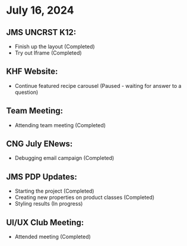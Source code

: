 # July 16, 2024

## JMS UNCRST K12:
   - Finish up the layout (Completed)
   - Try out Iframe (Completed)

## KHF Website:
   - Continue featured recipe carousel (Paused - waiting for answer to a question)

## Team Meeting:
   - Attending team meeting (Completed)

## CNG July ENews:
   - Debugging email campaign (Completed)

## JMS PDP Updates:
   - Starting the project (Completed)
   - Creating new properties on product classes (Completed)
   - Styling results (In progress)

## UI/UX Club Meeting:
   - Attended meeting (Completed)
